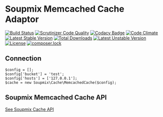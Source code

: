 # Soupmix Memcached Cache Adaptor

[![Build Status](https://travis-ci.org/soupmix/cache-memcached.svg?branch=master)](https://travis-ci.org/soupmix/cache-memcached) [![Scrutinizer Code Quality](https://scrutinizer-ci.com/g/soupmix/cache-memcached/badges/quality-score.png?b=master)](https://scrutinizer-ci.com/g/soupmix/cache-memcached/?branch=master) [![Codacy Badge](https://api.codacy.com/project/badge/Grade/f2fd85aaddc44793bfc25020802ee5f2)](https://www.codacy.com/app/mehmet/cache-memcached?utm_source=github.com&amp;utm_medium=referral&amp;utm_content=soupmix/cache-memcached&amp;utm_campaign=Badge_Grade) [![Code Climate](https://codeclimate.com/github/soupmix/cache-memcached/badges/gpa.svg)](https://codeclimate.com/github/soupmix/cache-memcached) 
[![Latest Stable Version](https://poser.pugx.org/soupmix/cache-memcached/v/stable)](https://packagist.org/packages/soupmix/cache-memcached) [![Total Downloads](https://poser.pugx.org/soupmix/cache-memcached/downloads)](https://packagist.org/packages/soupmix/cache-memcached) [![Latest Unstable Version](https://poser.pugx.org/soupmix/cache-memcached/v/unstable)](https://packagist.org/packages/soupmix/cache-memcached) [![License](https://poser.pugx.org/soupmix/cache-memcached/license)](https://packagist.org/packages/soupmix/cache-memcached) [![composer.lock](https://poser.pugx.org/soupmix/cache-memcached/composerlock)](https://packagist.org/packages/soupmix/cache-memcached)

## Connection
```
$config = [];
$config['bucket'] = 'test';
$config['hosts'] = ['127.0.0.1'];
$cache = new Soupmix\Cache\MemcachedCache($config);
```


## Soupmix Memcached Cache API

[See Soupmix Cache API](https://github.com/soupmix/cache-base/blob/master/README.md)
